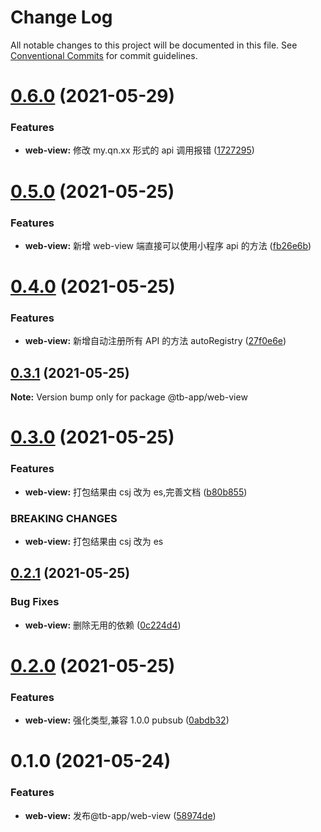 # Change Log

All notable changes to this project will be documented in this file.
See [Conventional Commits](https://conventionalcommits.org) for commit guidelines.

# [0.6.0](https://github.com/noshower/tb-app/compare/@tb-app/web-view@0.5.0...@tb-app/web-view@0.6.0) (2021-05-29)

### Features

- **web-view:** 修改 my.qn.xx 形式的 api 调用报错 ([1727295](https://github.com/noshower/tb-app/commit/1727295b1041353832273846044579782d189be6))

# [0.5.0](https://github.com/noshower/tb-app/compare/@tb-app/web-view@0.4.0...@tb-app/web-view@0.5.0) (2021-05-25)

### Features

- **web-view:** 新增 web-view 端直接可以使用小程序 api 的方法 ([fb26e6b](https://github.com/noshower/tb-app/commit/fb26e6bd23403fd9d939e9b0b56cad8ff276f846))

# [0.4.0](https://github.com/noshower/tb-app/compare/@tb-app/web-view@0.3.1...@tb-app/web-view@0.4.0) (2021-05-25)

### Features

- **web-view:** 新增自动注册所有 API 的方法 autoRegistry ([27f0e6e](https://github.com/noshower/tb-app/commit/27f0e6ed8a5a1f88308fee396ee60597e90ea76a))

## [0.3.1](https://github.com/noshower/tb-app/compare/@tb-app/web-view@0.3.0...@tb-app/web-view@0.3.1) (2021-05-25)

**Note:** Version bump only for package @tb-app/web-view

# [0.3.0](https://github.com/noshower/tb-app/compare/@tb-app/web-view@0.2.1...@tb-app/web-view@0.3.0) (2021-05-25)

### Features

- **web-view:** 打包结果由 csj 改为 es,完善文档 ([b80b855](https://github.com/noshower/tb-app/commit/b80b8553f7e9243e813e09c19577dcb70e4e47de))

### BREAKING CHANGES

- **web-view:** 打包结果由 csj 改为 es

## [0.2.1](https://github.com/noshower/tb-app/compare/@tb-app/web-view@0.2.0...@tb-app/web-view@0.2.1) (2021-05-25)

### Bug Fixes

- **web-view:** 删除无用的依赖 ([0c224d4](https://github.com/noshower/tb-app/commit/0c224d458f88160a0c70187e78af95584d67bce4))

# [0.2.0](https://github.com/noshower/tb-app/compare/@tb-app/web-view@0.1.0...@tb-app/web-view@0.2.0) (2021-05-25)

### Features

- **web-view:** 强化类型,兼容 1.0.0 pubsub ([0abdb32](https://github.com/noshower/tb-app/commit/0abdb323a975c88fdc08fefc806341726d26d164))

# 0.1.0 (2021-05-24)

### Features

- **web-view:** 发布@tb-app/web-view ([58974de](https://github.com/noshower/tb-app/commit/58974de6cb5631d5f6847f60445722b1081efb61))
